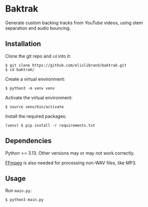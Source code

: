 # Baktrak
Generate custom backing tracks from YouTube videos, using stem separation and audio bouncing.

## Installation
Clone the git repo and `cd` into it:
```
$ git clone https://github.com/elislibrand/baktrak.git
$ cd baktrak/
```

Create a virtual environment:
```
$ python3 -m venv venv
```

Activate the virtual environment:
```
$ source venv/bin/activate
```

Install the required packages:
```
(venv) $ pip install -r requirements.txt
```

## Dependencies
Python >= 3.13. Other versions may or may not work correctly.

[FFmpeg](https://ffmpeg.org/) is also needed for processing non-WAV files, like MP3.

## Usage
Run `main.py`:
```
$ python3 main.py
```
